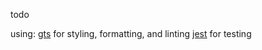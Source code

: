 todo

using:
[gts](https://github.com/google/gts) for styling, formatting, and linting
[jest](https://github.com/facebook/jest) for testing
